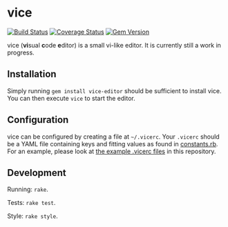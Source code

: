 # vice
[![Build Status](https://travis-ci.org/knarka/vice.svg?branch=master)](https://travis-ci.org/knarka/vice)
[![Coverage Status](https://coveralls.io/repos/github/knarka/vice/badge.svg?branch=master)](https://coveralls.io/github/knarka/vice?branch=master)
[![Gem Version](https://badge.fury.io/rb/vice-editor.svg)](https://badge.fury.io/rb/vice-editor)

vice (**vi**sual **c**ode **e**ditor) is a small vi-like editor. It is currently still a work in progress.

## Installation
Simply running `gem install vice-editor` should be sufficient to install vice. You can then execute `vice` to start the editor.

## Configuration
vice can be configured by creating a file at `~/.vicerc`. Your `.vicerc` should be a YAML file containing keys and fitting values as found in [constants.rb](https://github.com/knarka/vice/blob/master/lib/vice/constants.rb#L2). For an example, please look at [the example .vicerc files](https://github.com/knarka/vice/blob/master/extras) in this repository.

## Development
Running: `rake`.

Tests: `rake test`.

Style: `rake style`.
